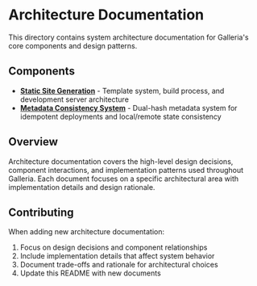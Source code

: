 # Architecture Documentation

This directory contains system architecture documentation for Galleria's core components and design patterns.

## Components

- **[Static Site Generation](static-site-generation.md)** - Template system, build process, and development server architecture
- **[Metadata Consistency System](metadata-consistency.md)** - Dual-hash metadata system for idempotent deployments and local/remote state consistency

## Overview

Architecture documentation covers the high-level design decisions, component interactions, and implementation patterns used throughout Galleria. Each document focuses on a specific architectural area with implementation details and design rationale.

## Contributing

When adding new architecture documentation:
1. Focus on design decisions and component relationships
2. Include implementation details that affect system behavior
3. Document trade-offs and rationale for architectural choices
4. Update this README with new documents